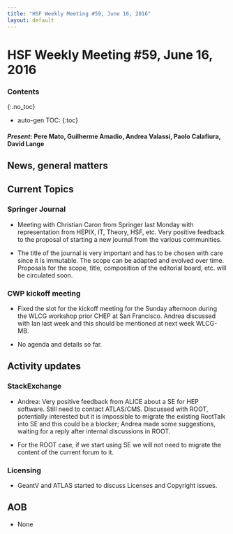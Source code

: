 ```yaml
---
title: "HSF Weekly Meeting #59, June 16, 2016"
layout: default
---
```


# HSF Weekly Meeting #59, June 16, 2016

### Contents
{:.no_toc}

* auto-gen TOC:
{:toc}

#### *Present*: Pere Mato, Guilherme Amadio, Andrea Valassi, Paolo Calafiura, David Lange

## News, general matters

## Current Topics

### Springer Journal

-   Meeting with Christian Caron from Springer last Monday with representation from HEPIX, IT, Theory, HSF, etc. Very positive feedback to the proposal of starting a new journal from the various communities.

-   The title of the journal is very important and has to be chosen with care since it is immutable. The scope can be adapted and evolved over time. Proposals for the scope, title, composition of the editorial board, etc. will be circulated soon.

### CWP kickoff meeting

-   Fixed the slot for the kickoff meeting for the Sunday afternoon during the WLCG workshop prior CHEP at San Francisco. Andrea discussed with Ian last week and this should be mentioned at next week WLCG-MB.

-   No agenda and details so far.

## Activity updates

### StackExchange

-   Andrea: Very positive feedback from ALICE about a SE for HEP software. Still need to contact ATLAS/CMS. Discussed with ROOT, potentially interested but it is impossible to migrate the existing RootTalk into SE and this could be a blocker; Andrea made some suggestions, waiting for a reply after internal discussions in ROOT.

-   For the ROOT case, if we start using SE we will not need to migrate the content of the current forum to it.

### Licensing

-   GeantV and ATLAS started to discuss Licenses and Copyright issues.

## AOB

-   None


